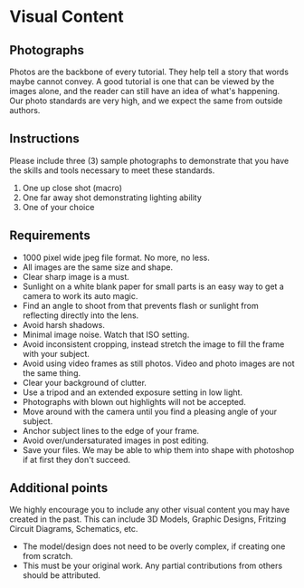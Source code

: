 Visual Content
==============


Photographs 
-----------

Photos are the backbone of every tutorial. They help tell a story that words maybe cannot convey. A good tutorial is one that can be viewed by the images alone, and the reader can still have an idea of what's happening. Our photo standards are very high, and we expect the same from outside authors. 


Instructions
------------

Please include three (3) sample photographs to demonstrate that you have the skills and tools necessary to meet these standards. 

1. One up close shot (macro) 
2. One far away shot demonstrating lighting ability 
3. One of your choice 


Requirements
-------------

* 1000 pixel wide jpeg file format. No more, no less.
* All images are the same size and shape. 
* Clear sharp image is a must.  
* Sunlight on a white blank paper for small parts is an easy way to get a camera to work its auto magic.
* Find an angle to shoot from that prevents flash or sunlight from reflecting directly into the lens.
* Avoid harsh shadows.
* Minimal image noise. Watch that ISO setting.
* Avoid inconsistent cropping, instead stretch the image to fill the frame with your subject.
* Avoid using video frames as still photos. Video and photo images are not the same thing.
* Clear your background of clutter.
* Use a tripod and an extended exposure setting in low light.
* Photographs with blown out highlights will not be accepted. 
* Move around with the camera until you find a pleasing angle of your subject.
* Anchor subject lines to the edge of your frame.
* Avoid over/undersaturated images in post editing.
* Save your files. We may be able to whip them into shape with photoshop if at first they don't succeed.

Additional points
------------------

We highly encourage you to include any other visual content you may have created in the past. This can include 3D Models, Graphic Designs, Fritzing Circuit Diagrams, Schematics, etc. 


* The model/design does not need to be overly complex, if creating one from scratch.
* This must be your original work. Any partial contributions from others should be attributed. 
